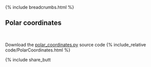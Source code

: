 {% include breadcrumbs.html %}

## Polar coordinates
<div class="header_line"><br/></div>

Download the [polar_coordinates.py](code/polar_coordinates.py) source code
{% include_relative code/PolarCoordinates.html %}

<p style="clear: both;"></p>

{% include share_butt